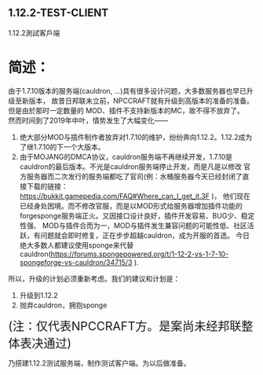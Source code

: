 1.12.2-TEST-CLIENT
--------------------
1.12.2測試客戶端  

# 简述：  
由于1.7.10版本的服务端(cauldron, ...)具有很多设计问题，大多数服务器也早已升级至新版本，
故昔日邦联未立前，NPCCRAFT就有升级到高版本的准备的准备。但是由於那时一定数量的
MOD、插件不支持新版本的MC，故不得不放弃了。  
然而时间到了2019年中叶，情势发生了大幅变化——  
  1) 绝大部分MOD与插件制作者放弃对1.7.10的维护，纷纷奔向1.12.2。1.12.2成为了继1.7.10的下一个大版本。
  2) 由于MOJANG的DMCA协议，cauldron服务端不再继续开发，1.7.10是cauldron的最后版本。不光是cauldron服务端停止开发，而是凡是以修改
  官方服务器而二次发行的服务端都吃了官司(例：水桶服务器今天已经封闭了直接下载的链接：https://bukkit.gamepedia.com/FAQ#Where_can_I_get_it.3F )，
  他们现在已经身处困境。而不修改官服，而是以MOD形式给服务器增加插件功能的forgesponge服务端正火。又因接口设计良好，插件开发容易、BUG少、稳定性强、
  MOD与插件合而为一，MOD与插件发生兼容问题的可能性低、社区活跃，有问题就会即时修复，正在步步超越cauldron，成为开服的首选。
  今日绝大多数人都建议使用sponge来代替cauldron(https://forums.spongepowered.org/t/1-12-2-vs-1-7-10-spongeforge-vs-cauldron/34715/3 ).
  
所以，升级的计划必须重新考虑。我们的建议和计划是：  
  1) 升级到1.12.2
  2) 抛弃cauldron，拥抱sponge
  
<font size=5>(注：仅代表NPCCRAFT方。是案尚未经邦联整体表决通过)</font>
  
乃搭建1.12.2测试服务端，制作测试客户端。为以后做准备。
